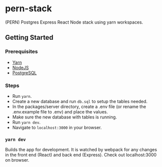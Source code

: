 # pern-stack

(PERN) Postgres Express React Node stack using yarn workspaces.

## Getting Started

### Prerequisites

- [Yarn](https://yarnpkg.com/en/)
- [NodeJS](https://nodejs.org)
- [PostgreSQL](https://www.postgresql.org/)

### Steps

- Run `yarn`.
- Create a new database and run `db.sql` to setup the tables needed.
- In the packages/server directory, create a .env file (or rename the .env.example file to .env) and place the values.
- Make sure the new database with tables is running.
- Run `yarn dev`.
- Navigate to `localhost:3000` in your browser.

### `yarn dev`

Builds the app for development. It is watched by webpack for any changes in the front end (React) and back end (Express). Check out localhost:3000 on browser.
